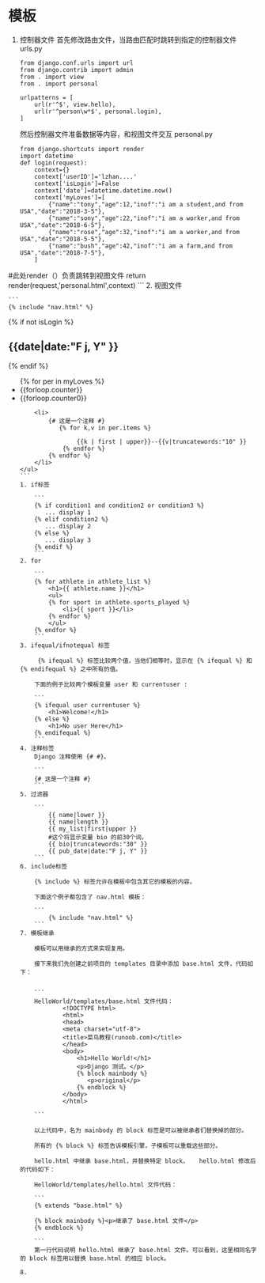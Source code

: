 # 模板

1. 控制器文件
    首先修改路由文件，当路由匹配时跳转到指定的控制器文件
    urls.py
    
    ```
    from django.conf.urls import url
    from django.contrib import admin
    from . import view
    from . import personal
    
    urlpatterns = [
        url(r'^$', view.hello),
        url(r'^person\w*$', personal.login),
    ]
    
    ```
    然后控制器文件准备数据等内容，和视图文件交互
    personal.py
    
    ```
    from django.shortcuts import render
    import datetime
    def login(request):
        context={}
        context['userID']='lzhan....'
        context['isLogin']=False
        context['date']=datetime.datetime.now()
        context['myLoves']=[
            {"name":"tony","age":12,"inof":"i am a student,and from USA","date":"2018-3-5"},
            {"name":"sony","age":22,"inof":"i am a worker,and from USA","date":"2018-6-5"},
            {"name":"rose","age":32,"inof":"i am a worker,and from USA","date":"2018-5-5"},
            {"name":"bush","age":42,"inof":"i am a farm,and from USA","date":"2018-7-5"},
        ]
#此处render（）负责跳转到视图文件
        return render(request,'personal.html',context)
    ```
2. 视图文件

    ```
    {% include "nav.html" %}
{% if not isLogin %}
    <h2>{{date|date:"F j, Y" }}</h2>
{% endif %}
    <ul>
       {% for per in myLoves %}
        <!--注意items方法后面没有括号-->
        <!--生成序列索引-->
        <li>{{forloop.counter}}</li>
        <!--下标从0开始-->
        <li>{{forloop.counter0}}</li>

        <li>
            {# 这是一个注释 #}
               {% for k,v in per.items %}
               
                    {{k | first | upper}}--{{v|truncatewords:"10" }}
                {% endfor %}
            {% endfor %}
        </li>
    </ul>
    ```
    1. if标签

        ```
        {% if condition1 and condition2 or condition3 %}
           ... display 1
        {% elif condition2 %}
           ... display 2
        {% else %}
           ... display 3
        {% endif %}
        ```
    2. for

        ```
        {% for athlete in athlete_list %}
            <h1>{{ athlete.name }}</h1>
            <ul>
            {% for sport in athlete.sports_played %}
                <li>{{ sport }}</li>
            {% endfor %}
            </ul>
        {% endfor %}
        ```
    3. ifequal/ifnotequal 标签
        
         {% ifequal %} 标签比较两个值，当他们相等时，显示在 {% ifequal %} 和 {% endifequal %} 之中所有的值。
        
        下面的例子比较两个模板变量 user 和 currentuser :
        
        ```
        {% ifequal user currentuser %}
            <h1>Welcome!</h1>
        {% else %}
            <h1>No user Here</h1>
        {% endifequal %}
        ```
    4. 注释标签
        Django 注释使用 {# #}。
        
        ```
        {# 这是一个注释 #}
        ```
    5. 过滤器

        ```
            {{ name|lower }}
            {{ name|length }}
            {{ my_list|first|upper }}
            #这个将显示变量 bio 的前30个词。
            {{ bio|truncatewords:"30" }}
            {{ pub_date|date:"F j, Y" }}
        ```
    6. include标签

        {% include %} 标签允许在模板中包含其它的模板的内容。
    
        下面这个例子都包含了 nav.html 模板：
        
        ```
            {% include "nav.html" %}
        ```
    7. 模板继承

        模板可以用继承的方式来实现复用。

        接下来我们先创建之前项目的 templates 目录中添加 base.html 文件，代码如下：

        
        ```
        HelloWorld/templates/base.html 文件代码：
                <!DOCTYPE html>
                <html>
                <head>
                <meta charset="utf-8">
                <title>菜鸟教程(runoob.com)</title>
                </head>
                <body>
                    <h1>Hello World!</h1>
                    <p>Django 测试。</p>
                    {% block mainbody %}
                       <p>original</p>
                    {% endblock %}
                </body>
                </html>
        
        ```
    
        以上代码中，名为 mainbody 的 block 标签是可以被继承者们替换掉的部分。

        所有的 {% block %} 标签告诉模板引擎，子模板可以重载这些部分。

        hello.html 中继承 base.html，并替换特定 block，   hello.html 修改后的代码如下：

        HelloWorld/templates/hello.html 文件代码：
    
        ```
        {% extends "base.html" %}
     
        {% block mainbody %}<p>继承了 base.html 文件</p>
        {% endblock %}
       
        ```
        第一行代码说明 hello.html 继承了 base.html 文件。可以看到，这里相同名字的 block 标签用以替换 base.html 的相应 block。

    8. 

